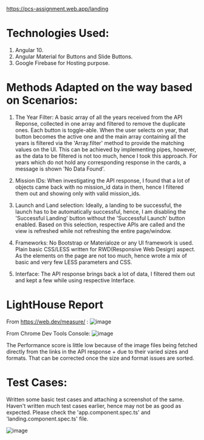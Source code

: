 https://pcs-assignment.web.app/landing

# Technologies Used:

1. Angular 10.
2. Angular Material for Buttons and Slide Buttons.
3. Google Firebase for Hosting purpose.

# Methods Adapted on the way based on Scenarios:

1. The Year Filter: A basic array of all the years received from the API Reponse, collected in one array and filtered to remove the duplicate ones. Each button is toggle-able. When the user selects on year, that button becomes the active one and the main array containing all the years is filtered via the 'Array.filter' method to provide the matching values on the UI. This can be achieved by implementing pipes, however, as the data to be filtered is not too much, hence I took this approach. For years which do not hold any corresponding response in the cards, a message is shown 'No Data Found'.

2. Mission IDs: When investigating the API response, I found that a lot of objects came back with no mission_id data in them, hence I filtered them out and showing only with valid mission_ids.

3. Launch and Land selection: Ideally, a landing to be successful, the launch has to be automatically successful, hence, I am disabling the 'Successful Landing' button without the 'Successful Launch' button enabled. Based on this selection, respective APIs are called and the view is refreshed while not refreshing the entire page/window.

4. Frameworks: No Bootstrap or Materialoze or any UI framework is used. Plain basic CSS/LESS written for RWD(Responsive Web Design) aspect. As the elements on the page are not too much, hence wrote a mix of basic and very few LESS parameters and CSS.

5. Interface: The API response brings back a lot of data, I filtered them out and kept a few while using respective Interface.

# LightHouse Report

From https://web.dev/measure/ :
![image](https://raw.github.com/sunits2014/PCS-Assignment/master/LighthouseReport.jpg)

From Chrome Dev Tools Console:
![image](https://raw.github.com/sunits2014/PCS-Assignment/master/LighthouseReport_Chrome.jpg)

The Performance score is little low because of the image files being fetched directly from the links in the API response + due to their varied sizes and formats. That can be corrected once the size and format issues are sorted.

# Test Cases:

Written some basic test cases and attaching a screenshot of the same. Haven't written much test cases earlier, hence may not be as good as expected. Please check the 'app.component.spec.ts' and 'landing.component.spec.ts' file.

![image](https://raw.github.com/sunits2014/PCS-Assignment/master/PCS-Test.png)



